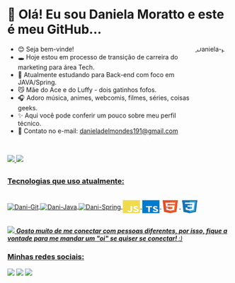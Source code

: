 # 👋 Olá! Eu sou Daniela Moratto e este é meu GitHub...

<img align="right" alt="Daniela-pic" height="170" style="border-radius:50px;" src="https://cdn.discordapp.com/attachments/988985365975166998/1019599476425494610/Design_sem_nome.gif">
</div>

* 😊 Seja bem-vinde!
* 🕳️ Hoje estou em processo de transição de carreira do marketing para área Tech.
* 🌱 Atualmente estudando para Back-end com foco em JAVA/Spring.
* 😼 Mãe do Ace e do Luffy - dois gatinhos fofos.
* 🎧 Adoro música, animes, webcomis, filmes, séries, coisas geeks.
* ✨ Aqui você pode conferir um pouco sobre meu perfil técnico.
* 📧 Contato no e-mail: danieladelmondes191@gmail.com

 ##
 

<div align="space-between"><br>
  <a href="https://github.com/danielamorattodev">
  <img height="150em" src="https://github-readme-stats.vercel.app/api?username=danielamorattodev&show_icons=true&theme=dark&hide=prs,issues,contribs=true&count_private=true"/>
  <img height="150em" src="https://github-readme-stats.vercel.app/api/top-langs/?username=danielamorattodev&layout=compact&langs_count=7&theme=dark"/>
</div>

 
 ##
 
 ### Tecnologias que uso atualmente:
 <div style="display: inline_block"><br>
  <img align="center" alt="Dani-Git" height="40" width="40" src="https://cdn.jsdelivr.net/gh/devicons/devicon/icons/git/git-original.svg">          
  <img align="center" alt="Dani-Java" height="40" width="40" src="https://cdn.jsdelivr.net/gh/devicons/devicon/icons/java/java-original-wordmark.svg">  
  <img align="center" alt="Dani-Spring" height="40" width="40" src="https://cdn.jsdelivr.net/gh/devicons/devicon/icons/spring/spring-original-wordmark.svg">         
  <img align="center" alt="Dani-Js" height="30" width="40" src="https://raw.githubusercontent.com/devicons/devicon/master/icons/javascript/javascript-plain.svg">
  <img align="center" alt="Dani-Ts" height="30" width="40" src="https://raw.githubusercontent.com/devicons/devicon/master/icons/typescript/typescript-plain.svg">
  <img align="center" alt="Dani-HTML" height="30" width="40" src="https://raw.githubusercontent.com/devicons/devicon/master/icons/html5/html5-original.svg">
  <img align="center" alt="Dani-CSS" height="30" width="40" src="https://raw.githubusercontent.com/devicons/devicon/master/icons/css3/css3-original.svg">
  
          
  </div>
  
           
          
    
 ##
  
  <img src="https://media.giphy.com/media/LnQjpWaON8nhr21vNW/giphy.gif" width="60"> <em><b>Gosto muito de me conectar com pessoas diferentes, por isso, fique a vontade para me mandar um "oi" se quiser se conectar! </b> :)</em>
  
 ### Minhas redes sociais:
<div> 
  <a href="https://www.instagram.com/daniela_moratto" target="_blank"><img src="https://img.shields.io/badge/-Instagram-%23E4405F?style=for-the-badge&logo=instagram&logoColor=white" target="_blank"></a>
  <a href="https://www.linkedin.com/in/danielamoratto" target="_blank"><img src="https://img.shields.io/badge/-LinkedIn-%230077B5?style=for-the-badge&logo=linkedin&logoColor=white" target="_blank"></a>
   <a href="https://twitter.com/danieladelmond" target="_blank"><img src="https://img.shields.io/badge/Twitter-1DA1F2?style=for-the-badge&logo=twitter&logoColor=white" target="_blank"></a>
 
</div>



  
